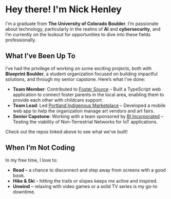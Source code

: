 # Hey there! I'm Nick Henley

I'm a graduate from **The University of Colorado Boulder**. I’m passionate about technology, particularly in the realms of **AI** and **cybersecurity**, and I’m currently on the lookout for opportunities to dive into these fields professionally.

## What I’ve Been Up To
I’ve had the privilege of working on some exciting projects, both with **Blueprint Boulder**, a student organization focused on building impactful solutions, and through my senior capstone. Here’s what I’ve done:

- **Team Member**: Contributed to [Foster Source](https://github.com/Blueprint-Boulder/f21s22-foster-source) – Built a TypeScript web application to connect foster parents in the local area, enabling them to provide each other with childcare support.
- **Team Lead**: Led [Portland Indigenous Marketplace](https://github.com/Blueprint-Boulder/f23-PortlandIndigenousMarketplace) – Developed a mobile web app to help the organization manage art vendors and art fairs.
- **Senior Capstone**: Working with a team sponsored by [BI Incorporated](https://github.com/tjather/BI-Incorporated-Senior-Desgin) – Testing the viability of Non-Terrestrial Networks for IoT applications.

Check out the repos linked above to see what we’ve built!

## When I’m Not Coding
In my free time, I love to:
- **Read** – a chance to disconnect and step away from screens with a good book.
- **Hike & Ski** – hitting the trails or slopes keeps me active and inspired.
- **Unwind** – relaxing with video games or a solid TV series is my go-to downtime.
